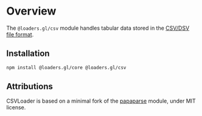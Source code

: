 # Overview

The `@loaders.gl/csv` module handles tabular data stored in the [CSV/DSV file format](https://en.wikipedia.org/wiki/Comma-separated_values).

## Installation

```bash
npm install @loaders.gl/core @loaders.gl/csv
```

## Attributions

CSVLoader is based on a minimal fork of the [papaparse](https://github.com/mholt/PapaParse) module, under MIT license.
